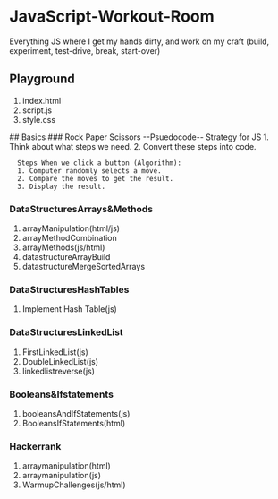 # JavaScript-Workout-Room
Everything JS where I get my hands dirty, and work on my craft (build, experiment, test-drive, break, start-over)

## Playground
  <ol>
    <li>index.html</li>
    <li>script.js</li>
    <li>style.css</li>
  </ol>
## Basics
### Rock Paper Scissors
    --Psuedocode--
      Strategy for JS 
      1. Think about what steps we need. 
      2. Convert these steps into code.

      Steps When we click a button (Algorithm):
      1. Computer randomly selects a move.
      2. Compare the moves to get the result.
      3. Display the result. 

### DataStructuresArrays&Methods
  <ol>
    <li>arrayManipulation(html/js)</li>
    <li>arrayMethodCombination</li>
    <li>arrayMethods(js/html)</li>
    <li>datastructureArrayBuild</li>
    <li>datastructureMergeSortedArrays</li>
  </ol>

### DataStructuresHashTables
  <ol>
    <li>Implement Hash Table(js)</li>
  </ol>

### DataStructuresLinkedList
  <ol>
    <li>FirstLinkedList(js)</li>
    <li>DoubleLinkedList(js)</li>
    <li>linkedlistreverse(js)</li>
  </ol>

### Booleans&Ifstatements
  <ol>
    <li>booleansAndIfStatements(js)</li>
    <li>BooleansIfStatements(html)</li>
  </ol>

### Hackerrank
  <ol>
    <li>arraymanipulation(html)</li>
    <li>arraymanipulation(js)</li>
    <li>WarmupChallenges(js/html)</li>
  </ol>

